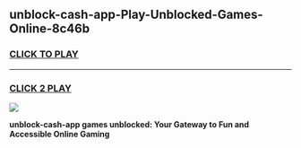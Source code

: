 
## unblock-cash-app-Play-Unblocked-Games-Online-8c46b
<h3>
<a href="https://premium76.site?title=unblock-cash-app&ref=25A">CLICK TO PLAY</a></h3>
<hr>

<h3>
<a href="https://premium76.site?title=unblock-cash-app&ref=25A">CLICK 2 PLAY</a>
  
</h3>

<a href="https://premium76.site?title=unblock-cash-app&ref=25A"><img src="https://clearcache.store/games.png"></a>


**unblock-cash-app games unblocked: Your Gateway to Fun and Accessible Online Gaming**
